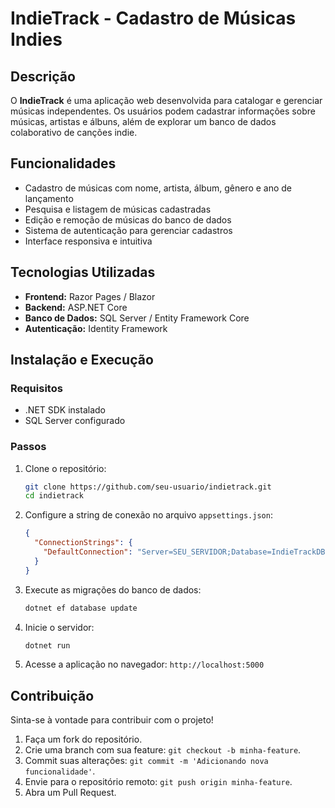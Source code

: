 # IndieTrack - Cadastro de Músicas Indies

## Descrição
O **IndieTrack** é uma aplicação web desenvolvida para catalogar e gerenciar músicas independentes. Os usuários podem cadastrar informações sobre músicas, artistas e álbuns, além de explorar um banco de dados colaborativo de canções indie.

## Funcionalidades
- Cadastro de músicas com nome, artista, álbum, gênero e ano de lançamento
- Pesquisa e listagem de músicas cadastradas
- Edição e remoção de músicas do banco de dados
- Sistema de autenticação para gerenciar cadastros
- Interface responsiva e intuitiva

## Tecnologias Utilizadas
- **Frontend:** Razor Pages / Blazor
- **Backend:** ASP.NET Core
- **Banco de Dados:** SQL Server / Entity Framework Core
- **Autenticação:** Identity Framework

## Instalação e Execução
### Requisitos
- .NET SDK instalado
- SQL Server configurado

### Passos
1. Clone o repositório:
   ```sh
   git clone https://github.com/seu-usuario/indietrack.git
   cd indietrack
   ```
2. Configure a string de conexão no arquivo `appsettings.json`:
   ```json
   {
     "ConnectionStrings": {
       "DefaultConnection": "Server=SEU_SERVIDOR;Database=IndieTrackDB;Trusted_Connection=True;"
     }
   }
   ```
3. Execute as migrações do banco de dados:
   ```sh
   dotnet ef database update
   ```
4. Inicie o servidor:
   ```sh
   dotnet run
   ```
5. Acesse a aplicação no navegador: `http://localhost:5000`

## Contribuição
Sinta-se à vontade para contribuir com o projeto!
1. Faça um fork do repositório.
2. Crie uma branch com sua feature: `git checkout -b minha-feature`.
3. Commit suas alterações: `git commit -m 'Adicionando nova funcionalidade'`.
4. Envie para o repositório remoto: `git push origin minha-feature`.
5. Abra um Pull Request.

